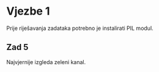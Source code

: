 # Vjezbe 1

Prije riješavanja zadataka potrebno je instalirati PIL modul.

## Zad 5
Najvjernije izgleda zeleni kanal.


